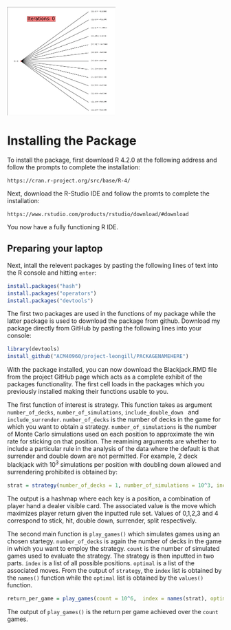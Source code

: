 <p align="left"><img width=50% src="https://github.com/ACM40960/project-leongill/blob/main/README.GIF"></p>


# Installing the Package
To install the package, first download R 4.2.0 at the following address and follow the prompts to complete the installation:
```text
https://cran.r-project.org/src/base/R-4/
```
Next, download the R-Studio IDE and follow the promts to complete the installation:

```text
https://www.rstudio.com/products/rstudio/download/#download
```

You now have a fully functioning R IDE. 

## Preparing your laptop





Next, intall the relevent packages by pasting the following lines of text into the R console and hitting `enter`:
```R
install.packages("hash")
install.packages("operators")
install.packages("devtools")
```

The first two packages are used in the functions of my package while the latter package is used to download the package from github. Download my package directly from GitHub by pasting the following lines into your console:
```R
library(devtools)
install_github("ACM40960/project-leongill/PACKAGENAMEHERE")
```

With the package installed, you can now download the Blackjack.RMD file from the project GitHub page which acts as a complete exhibit of the packages functionality. The first cell loads in the packages which you previously installed making their functions usable to you. 

The first function of interest is strategy. This function takes as argument `number_of_decks`, `number_of_simulations`, `include_double_down ` and `include_surrender`. `number_of_decks` is the number of decks in the game for which you want to obtain a strategy. `number_of_simulations` is the number of Monte Carlo simulations used on each position to approximate the win rate for sticking on that position. The reamining arguments are whether to include a particular rule in the analysis of the data where the default is that surrender and double down are not permitted. For example, 2 deck blackjack with $10^3$ simulations per position with doubling down allowed and surrendering prohibited is obtained by:

```R
strat = strategy(number_of_decks = 1, number_of_simulations = 10^3, include_double_down  = T)
```

The output is a hashmap where each key is a position, a combination of player hand a dealer visible card. The associated value is the move which maximizes player return given the inputted rule set. Values of 0,1,2,3 and 4 correspond to stick, hit, double down, surrender, split respectively.

The second main function is `play_games()` which simulates games using an chosen startegy. `number_of_decks` is again the number of decks in the game in which you want to employ the strategy. `count` is the number of simulated games used to evaluate the strategy. The strategy is then inputted in two parts. `index` is a list of all possible positions. `optimal` is a list of the associated moves. From the output of `strategy`, the `index` list is obtained by the `names()` function while the `optimal` list is obtained by the `values()` function.

```R
return_per_game = play_games(count = 10^6,  index = names(strat), optimal = values(strat))
```

The output of `play_games()` is the return per game achieved over the `count` games. 


